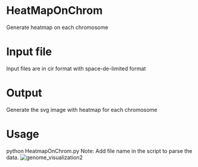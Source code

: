 # HeatMapOnChrom
Generate heatmap on each chromosome
# Input file
Input files are in cir format with space-de-limited format
# Output 
Generate the svg image with heatmap for each chromosome
# Usage
python HeatmapOnChrom.py
Note: Add file name in the script to parse the data.
![genome_visualization2](https://github.com/user-attachments/assets/a7c83333-5727-417f-b718-899711e408a4)
